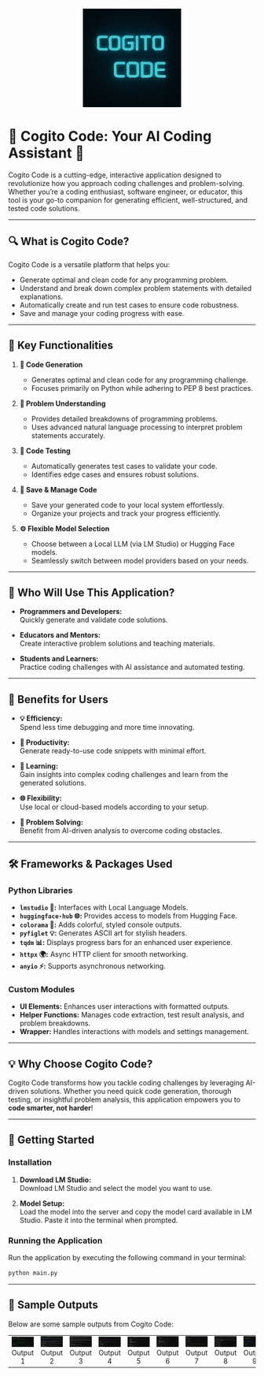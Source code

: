 <p align="center">
  <img src="app_icon.png" alt="App Icon" width="200"/>
</p>

# 🌟 Cogito Code: Your AI Coding Assistant 🌟

Cogito Code is a cutting-edge, interactive application designed to revolutionize how you approach coding challenges and problem-solving. Whether you’re a coding enthusiast, software engineer, or educator, this tool is your go-to companion for generating efficient, well-structured, and tested code solutions.

---

## 🔍 What is Cogito Code?

Cogito Code is a versatile platform that helps you:
- Generate optimal and clean code for any programming problem.
- Understand and break down complex problem statements with detailed explanations.
- Automatically create and run test cases to ensure code robustness.
- Save and manage your coding progress with ease.

---

## 🌟 Key Functionalities

1. **🧠 Code Generation**  
   - Generates optimal and clean code for any programming challenge.
   - Focuses primarily on Python while adhering to PEP 8 best practices.

2. **📝 Problem Understanding**  
   - Provides detailed breakdowns of programming problems.
   - Uses advanced natural language processing to interpret problem statements accurately.

3. **🧪 Code Testing**  
   - Automatically generates test cases to validate your code.
   - Identifies edge cases and ensures robust solutions.

4. **💾 Save & Manage Code**  
   - Save your generated code to your local system effortlessly.
   - Organize your projects and track your progress efficiently.

5. **⚙️ Flexible Model Selection**  
   - Choose between a Local LLM (via LM Studio) or Hugging Face models.
   - Seamlessly switch between model providers based on your needs.

---

## 👥 Who Will Use This Application?

- **Programmers and Developers:**  
  Quickly generate and validate code solutions.

- **Educators and Mentors:**  
  Create interactive problem solutions and teaching materials.

- **Students and Learners:**  
  Practice coding challenges with AI assistance and automated testing.

---

## 🌱 Benefits for Users

- **💡 Efficiency:**  
  Spend less time debugging and more time innovating.

- **🚀 Productivity:**  
  Generate ready-to-use code snippets with minimal effort.

- **🧩 Learning:**  
  Gain insights into complex coding challenges and learn from the generated solutions.

- **🌐 Flexibility:**  
  Use local or cloud-based models according to your setup.

- **🧠 Problem Solving:**  
  Benefit from AI-driven analysis to overcome coding obstacles.

---

## 🛠️ Frameworks & Packages Used

### Python Libraries
- **`lmstudio` 🧠:** Interfaces with Local Language Models.
- **`huggingface-hub` 🌐:** Provides access to models from Hugging Face.
- **`colorama` 🎨:** Adds colorful, styled console outputs.
- **`pyfiglet` 💡:** Generates ASCII art for stylish headers.
- **`tqdm` 📊:** Displays progress bars for an enhanced user experience.
- **`httpx` 🌍:** Async HTTP client for smooth networking.
- **`anyio` ⚡:** Supports asynchronous networking.

### Custom Modules
- **UI Elements:** Enhances user interactions with formatted outputs.
- **Helper Functions:** Manages code extraction, test result analysis, and problem breakdowns.
- **Wrapper:** Handles interactions with models and settings management.

---

## 💡 Why Choose Cogito Code?

Cogito Code transforms how you tackle coding challenges by leveraging AI-driven solutions. Whether you need quick code generation, thorough testing, or insightful problem analysis, this application empowers you to **code smarter, not harder**!

---

## 🚀 Getting Started

### Installation

1. **Download LM Studio:**  
   Download LM Studio and select the model you want to use.

2. **Model Setup:**  
   Load the model into the server and copy the model card available in LM Studio. Paste it into the terminal when prompted.

### Running the Application

Run the application by executing the following command in your terminal:

```bash
python main.py
```
---

## 🎨 Sample Outputs

Below are some sample outputs from Cogito Code:

<table align="center">
  <tr>
    <td align="center">
      <img src="output_image/img1.jpg" alt="Sample Output 1" width="250"/><br>
      Output 1
    </td>
    <td align="center">
      <img src="output_image/img2.jpg" alt="Sample Output 2" width="250"/><br>
      Output 2
    </td>
    <td align="center">
      <img src="output_image/img3.jpg" alt="Sample Output 3" width="250"/><br>
      Output 3
    </td>
    <td align="center">
      <img src="output_image/img4.jpg" alt="Sample Output 4" width="250"/><br>
      Output 4
    </td>
    <td align="center">
      <img src="output_image/img5.jpg" alt="Sample Output 5" width="250"/><br>
      Output 5
    </td>
    <td align="center">
      <img src="output_image/img6.jpg" alt="Sample Output 6" width="250"/><br>
      Output 6
    </td>
    <td align="center">
      <img src="output_image/img7.jpg" alt="Sample Output 7" width="250"/><br>
      Output 7
    </td>
    <td align="center">
      <img src="output_image/img8.jpg" alt="Sample Output 8" width="250"/><br>
      Output 8
    </td>
    <td align="center">
      <img src="output_image/img9.jpg" alt="Sample Output 9" width="250"/><br>
      Output 9
    </td>
    <td align="center">
      <img src="output_image/img10.jpg" alt="Sample Output 10" width="250"/><br>
      Output 10
    </td>
  </tr>
</table>

